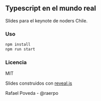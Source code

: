 ## Typescript en el mundo real

Slides para el keynote de noders Chile.

### Uso
```bash
npm install
npm run start

```

### Licencia
MIT

Slides construidos con [reveal.js](https://github.com/hakimel/reveal.js)

Rafael Poveda - @raerpo